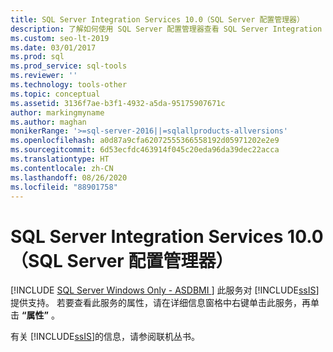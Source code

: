 ```yaml
---
title: SQL Server Integration Services 10.0（SQL Server 配置管理器）
description: 了解如何使用 SQL Server 配置管理器查看 SQL Server Integration Services (SSIS) 平台的属性。
ms.custom: seo-lt-2019
ms.date: 03/01/2017
ms.prod: sql
ms.prod_service: sql-tools
ms.reviewer: ''
ms.technology: tools-other
ms.topic: conceptual
ms.assetid: 3136f7ae-b3f1-4932-a5da-95175907671c
author: markingmyname
ms.author: maghan
monikerRange: '>=sql-server-2016||=sqlallproducts-allversions'
ms.openlocfilehash: a0d87a9cfa62072555366558192d05971202e2e9
ms.sourcegitcommit: 6d53ecfdc463914f045c20eda96da39dec22acca
ms.translationtype: HT
ms.contentlocale: zh-CN
ms.lasthandoff: 08/26/2020
ms.locfileid: "88901758"
---
```

# <a name="sql-server-integration-services-100-sql-server-configuration-manager"></a>SQL Server Integration Services 10.0（SQL Server 配置管理器）
[!INCLUDE [SQL Server Windows Only - ASDBMI ](../../includes/applies-to-version/sql-windows-only-asdbmi.md)]
  此服务对 [!INCLUDE[ssIS](../../includes/ssis-md.md)]提供支持。 若要查看此服务的属性，请在详细信息窗格中右键单击此服务，再单击 **“属性”** 。  
  
 有关 [!INCLUDE[ssIS](../../includes/ssis-md.md)]的信息，请参阅联机丛书。  
  
  
